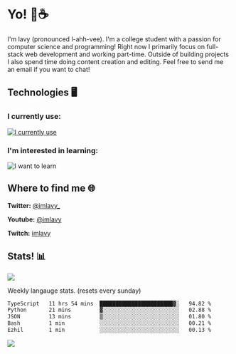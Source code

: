 # Yo! 🦊☕

I'm lavy (pronounced l-ahh-vee). I'm a college student with a passion for computer science and programming! Right now I primarily focus on full-stack web development and working part-time. Outside of building projects I also spend time doing content creation and editing. Feel free to send me an email if you want to chat!


## Technologies 🖥️

### I currently use:
[![I currently use](https://skillicons.dev/icons?i=ts,react,nextjs,nodejs,svelte,aws,emotion,electron,styledcomponents,vercel,figma,github,vscode,mongo,docker,linux,ps,pr,ae&perline=8)](https://skillicons.dev)
### I'm interested in learning:
![I want to learn](https://skillicons.dev/icons?i=graphql,apollo,nginx,redis,threejs,supabase,django,astro&perline=8)

## Where to find me 🌐

**Twitter:** [@imlavy_](https://twitter.com/@imlavy_)

**Youtube:** [@imlavy](https://youtube.com/@imlavy)

**Twitch:** [imlavy](https://twitch.tv/imlavy)

## Stats! 📊
[![](https://visitcount.itsvg.in/api?id=lavyyy&icon=0&color=11)](https://visitcount.itsvg.in)

Weekly langauge stats. (resets every sunday)
<!--START_SECTION:waka-->

```txt
TypeScript   11 hrs 54 mins  ███████████████████████▓░   94.82 %
Python       21 mins         ▓░░░░░░░░░░░░░░░░░░░░░░░░   02.88 %
JSON         13 mins         ▒░░░░░░░░░░░░░░░░░░░░░░░░   01.80 %
Bash         1 min           ░░░░░░░░░░░░░░░░░░░░░░░░░   00.21 %
Ezhil        1 min           ░░░░░░░░░░░░░░░░░░░░░░░░░   00.13 %
```

<!--END_SECTION:waka-->

![](https://github-readme-stats.vercel.app/api?username=lavyyy&theme=midnight-purple&hide_border=true&include_all_commits=true&count_private=true)

